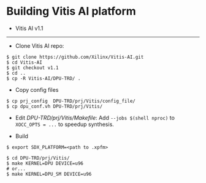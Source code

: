 # Building Vitis AI platform

- Vitis AI v1.1

***

- Clone Vitis AI repo:

```shell-session
$ git clone https://github.com/Xilinx/Vitis-AI.git
$ cd Vitis-AI
$ git checkout v1.1
$ cd ..
$ cp -R Vitis-AI/DPU-TRD/ . 
```

- Copy config files

```shell-session
$ cp prj_config  DPU-TRD/prj/Vitis/config_file/
$ cp dpu_conf.vh DPU-TRD/prj/Vitis/
```

- Edit _DPU-TRD/prj/Vitis/Makefile_: Add ``--jobs $(shell nproc)`` to ``XOCC_OPTS = ...`` to speedup synthesis.

- Build

```shell-session
$ export SDX_PLATFORM=<path to .xpfm>

$ cd DPU-TRD/prj/Vitis/
$ make KERNEL=DPU DEVICE=u96
# or...
$ make KERNEL=DPU_SM DEVICE=u96
```
